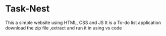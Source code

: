 # Task-Nest
This a simple website using HTML, CSS and JS
It is a To-do list application
download the zip file ,extract and run it in using vs code
